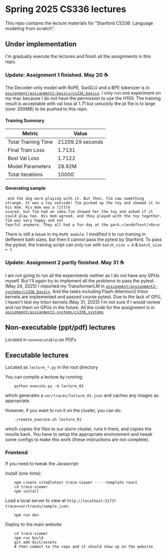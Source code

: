 # Spring 2025 CS336 lectures

This repo contains the lecture materials for "Stanford CS336: Language modeling from scratch".

## Under implementation
I'm gradually execute the lectures and finish all the assignments in this repo.
### Update: Assignment 1 finished. May 20 ☕
The Decoder-only model with RoPE, SwiGLU and a BPE tokenizer is in [`assignment/assianment1-basics/cs336_basics`](https://github.com/CatManJr/spring2025-notes-and-assignments/tree/main/assignments/assignment1-basics/cs336_basics). I only run one experiment on my mac because I do not have the permission to use the H100.
The training result is acceptable with val loss at 1.71 but unluckily the pt file is to large (over 300MB) to be pushed to this repo.

#### Training Summary             
| Metric              | Value            |
| ------------------- | ---------------- |
| Total Training Time | 21209.29 seconds |
| Final Train Loss    | 1.7131           |
| Best Val Loss       | 1.7122           |
| Model Parameters    | 28.92M           |
| Total Iterations    | 10000            |
#### Generating sample
```Generated Sample Text:
 and the dog were playing with it. But then, Tim saw something strange. It was a toy outside! Tim picked up the toy and showed it to his mom. His mom was a little 
scared, but Tim had an idea.Tim showed her the toy and asked if it could play too. His mom agreed, and they played with the toy together. Tim was very happy and not 
fearful anymore. They all had a fun day at the park.<|endoftext|>Once 
```
There is still a issue in my `RoPE module`. I modified it to run training in defferent bath sizes, but then it cannot pass the pytest by Stanford. To pass the pytest, the training script can only run with `batch_size = 8` & `batch_size = 1`

### Update: Assignment 2 partly finished. May 31 ☕
I am not going to run all the experiments neither as I do not have any GPUs myself. But I'll again try to implement all the problems to pass the pytest. (May 24, 2025)
I imported my TransformerLM in [`assignment/assianment2-systems/cs336_basics`](https://github.com/CatManJr/spring2025-notes-and-assignments/tree/main/assignments/assignment2-systems/cs336-basics). And the tasks including Flash-Attention2 triton kernels are implemented and passed course pytest. Due to the lack of GPU, I haven't test my triton kernels.(May 31, 2025) I'm not sure if I would review and run them on GPUs in the future. All the code for the assignment is in [`assignment/assianment2-systems/cs336_systems`](https://github.com/CatManJr/spring2025-notes-and-assignments/tree/main/assignments/assignment2-systems/cs336_systems)
## Non-executable (ppt/pdf) lectures

Located in `nonexecutable/`as PDFs

## Executable lectures

Located as `lecture_*.py` in the root directory

You can compile a lecture by running:

        python execute.py -m lecture_01

which generates a `var/traces/lecture_01.json` and caches any images as
appropriate.

However, if you want to run it on the cluster, you can do:

        ./remote_execute.sh lecture_01

which copies the files to our slurm cluster, runs it there, and copies the
results back.  You have to setup the appropriate environment and tweak some
configs to make this work (these instructions are not complete).

### Frontend

If you need to tweak the Javascript:

Install (one-time):

        npm create vite@latest trace-viewer -- --template react
        cd trace-viewer
        npm install

Load a local server to view at `http://localhost:5173?trace=var/traces/sample.json`:

        npm run dev

Deploy to the main website:

        cd trace-viewer
        npm run build
        git add dist/assets
        # then commit to the repo and it should show up on the website
